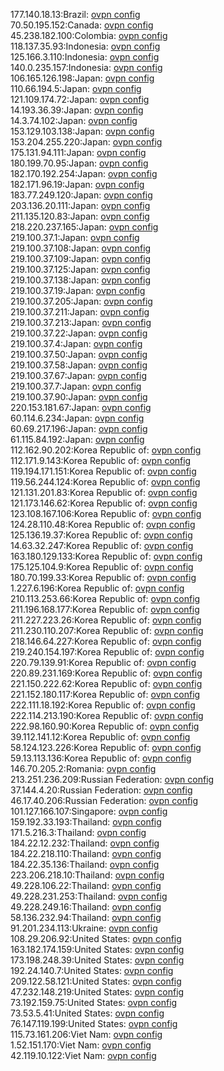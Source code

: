 177.140.18.13:Brazil: [ovpn config](vpn/177_140_18_13.ovpn)  
70.50.195.152:Canada: [ovpn config](vpn/70_50_195_152.ovpn)  
45.238.182.100:Colombia: [ovpn config](vpn/45_238_182_100.ovpn)  
118.137.35.93:Indonesia: [ovpn config](vpn/118_137_35_93.ovpn)  
125.166.3.110:Indonesia: [ovpn config](vpn/125_166_3_110.ovpn)  
140.0.235.157:Indonesia: [ovpn config](vpn/140_0_235_157.ovpn)  
106.165.126.198:Japan: [ovpn config](vpn/106_165_126_198.ovpn)  
110.66.194.5:Japan: [ovpn config](vpn/110_66_194_5.ovpn)  
121.109.174.72:Japan: [ovpn config](vpn/121_109_174_72.ovpn)  
14.193.36.39:Japan: [ovpn config](vpn/14_193_36_39.ovpn)  
14.3.74.102:Japan: [ovpn config](vpn/14_3_74_102.ovpn)  
153.129.103.138:Japan: [ovpn config](vpn/153_129_103_138.ovpn)  
153.204.255.220:Japan: [ovpn config](vpn/153_204_255_220.ovpn)  
175.131.94.111:Japan: [ovpn config](vpn/175_131_94_111.ovpn)  
180.199.70.95:Japan: [ovpn config](vpn/180_199_70_95.ovpn)  
182.170.192.254:Japan: [ovpn config](vpn/182_170_192_254.ovpn)  
182.171.96.19:Japan: [ovpn config](vpn/182_171_96_19.ovpn)  
183.77.249.120:Japan: [ovpn config](vpn/183_77_249_120.ovpn)  
203.136.20.111:Japan: [ovpn config](vpn/203_136_20_111.ovpn)  
211.135.120.83:Japan: [ovpn config](vpn/211_135_120_83.ovpn)  
218.220.237.165:Japan: [ovpn config](vpn/218_220_237_165.ovpn)  
219.100.37.1:Japan: [ovpn config](vpn/219_100_37_1.ovpn)  
219.100.37.108:Japan: [ovpn config](vpn/219_100_37_108.ovpn)  
219.100.37.109:Japan: [ovpn config](vpn/219_100_37_109.ovpn)  
219.100.37.125:Japan: [ovpn config](vpn/219_100_37_125.ovpn)  
219.100.37.138:Japan: [ovpn config](vpn/219_100_37_138.ovpn)  
219.100.37.19:Japan: [ovpn config](vpn/219_100_37_19.ovpn)  
219.100.37.205:Japan: [ovpn config](vpn/219_100_37_205.ovpn)  
219.100.37.211:Japan: [ovpn config](vpn/219_100_37_211.ovpn)  
219.100.37.213:Japan: [ovpn config](vpn/219_100_37_213.ovpn)  
219.100.37.22:Japan: [ovpn config](vpn/219_100_37_22.ovpn)  
219.100.37.4:Japan: [ovpn config](vpn/219_100_37_4.ovpn)  
219.100.37.50:Japan: [ovpn config](vpn/219_100_37_50.ovpn)  
219.100.37.58:Japan: [ovpn config](vpn/219_100_37_58.ovpn)  
219.100.37.67:Japan: [ovpn config](vpn/219_100_37_67.ovpn)  
219.100.37.7:Japan: [ovpn config](vpn/219_100_37_7.ovpn)  
219.100.37.90:Japan: [ovpn config](vpn/219_100_37_90.ovpn)  
220.153.181.67:Japan: [ovpn config](vpn/220_153_181_67.ovpn)  
60.114.6.234:Japan: [ovpn config](vpn/60_114_6_234.ovpn)  
60.69.217.196:Japan: [ovpn config](vpn/60_69_217_196.ovpn)  
61.115.84.192:Japan: [ovpn config](vpn/61_115_84_192.ovpn)  
112.162.90.202:Korea Republic of: [ovpn config](vpn/112_162_90_202.ovpn)  
112.171.9.143:Korea Republic of: [ovpn config](vpn/112_171_9_143.ovpn)  
119.194.171.151:Korea Republic of: [ovpn config](vpn/119_194_171_151.ovpn)  
119.56.244.124:Korea Republic of: [ovpn config](vpn/119_56_244_124.ovpn)  
121.131.201.83:Korea Republic of: [ovpn config](vpn/121_131_201_83.ovpn)  
121.173.146.62:Korea Republic of: [ovpn config](vpn/121_173_146_62.ovpn)  
123.108.167.106:Korea Republic of: [ovpn config](vpn/123_108_167_106.ovpn)  
124.28.110.48:Korea Republic of: [ovpn config](vpn/124_28_110_48.ovpn)  
125.136.19.37:Korea Republic of: [ovpn config](vpn/125_136_19_37.ovpn)  
14.63.32.247:Korea Republic of: [ovpn config](vpn/14_63_32_247.ovpn)  
163.180.129.133:Korea Republic of: [ovpn config](vpn/163_180_129_133.ovpn)  
175.125.104.9:Korea Republic of: [ovpn config](vpn/175_125_104_9.ovpn)  
180.70.199.33:Korea Republic of: [ovpn config](vpn/180_70_199_33.ovpn)  
1.227.6.196:Korea Republic of: [ovpn config](vpn/1_227_6_196.ovpn)  
210.113.253.66:Korea Republic of: [ovpn config](vpn/210_113_253_66.ovpn)  
211.196.168.177:Korea Republic of: [ovpn config](vpn/211_196_168_177.ovpn)  
211.227.223.26:Korea Republic of: [ovpn config](vpn/211_227_223_26.ovpn)  
211.230.110.207:Korea Republic of: [ovpn config](vpn/211_230_110_207.ovpn)  
218.146.64.227:Korea Republic of: [ovpn config](vpn/218_146_64_227.ovpn)  
219.240.154.197:Korea Republic of: [ovpn config](vpn/219_240_154_197.ovpn)  
220.79.139.91:Korea Republic of: [ovpn config](vpn/220_79_139_91.ovpn)  
220.89.231.169:Korea Republic of: [ovpn config](vpn/220_89_231_169.ovpn)  
221.150.222.62:Korea Republic of: [ovpn config](vpn/221_150_222_62.ovpn)  
221.152.180.117:Korea Republic of: [ovpn config](vpn/221_152_180_117.ovpn)  
222.111.18.192:Korea Republic of: [ovpn config](vpn/222_111_18_192.ovpn)  
222.114.213.190:Korea Republic of: [ovpn config](vpn/222_114_213_190.ovpn)  
222.98.160.90:Korea Republic of: [ovpn config](vpn/222_98_160_90.ovpn)  
39.112.141.12:Korea Republic of: [ovpn config](vpn/39_112_141_12.ovpn)  
58.124.123.226:Korea Republic of: [ovpn config](vpn/58_124_123_226.ovpn)  
59.13.113.136:Korea Republic of: [ovpn config](vpn/59_13_113_136.ovpn)  
146.70.205.2:Romania: [ovpn config](vpn/146_70_205_2.ovpn)  
213.251.236.209:Russian Federation: [ovpn config](vpn/213_251_236_209.ovpn)  
37.144.4.20:Russian Federation: [ovpn config](vpn/37_144_4_20.ovpn)  
46.17.40.206:Russian Federation: [ovpn config](vpn/46_17_40_206.ovpn)  
101.127.166.107:Singapore: [ovpn config](vpn/101_127_166_107.ovpn)  
159.192.33.193:Thailand: [ovpn config](vpn/159_192_33_193.ovpn)  
171.5.216.3:Thailand: [ovpn config](vpn/171_5_216_3.ovpn)  
184.22.12.232:Thailand: [ovpn config](vpn/184_22_12_232.ovpn)  
184.22.218.110:Thailand: [ovpn config](vpn/184_22_218_110.ovpn)  
184.22.35.136:Thailand: [ovpn config](vpn/184_22_35_136.ovpn)  
223.206.218.10:Thailand: [ovpn config](vpn/223_206_218_10.ovpn)  
49.228.106.22:Thailand: [ovpn config](vpn/49_228_106_22.ovpn)  
49.228.231.253:Thailand: [ovpn config](vpn/49_228_231_253.ovpn)  
49.228.249.16:Thailand: [ovpn config](vpn/49_228_249_16.ovpn)  
58.136.232.94:Thailand: [ovpn config](vpn/58_136_232_94.ovpn)  
91.201.234.113:Ukraine: [ovpn config](vpn/91_201_234_113.ovpn)  
108.29.206.92:United States: [ovpn config](vpn/108_29_206_92.ovpn)  
163.182.174.159:United States: [ovpn config](vpn/163_182_174_159.ovpn)  
173.198.248.39:United States: [ovpn config](vpn/173_198_248_39.ovpn)  
192.24.140.7:United States: [ovpn config](vpn/192_24_140_7.ovpn)  
209.122.58.121:United States: [ovpn config](vpn/209_122_58_121.ovpn)  
47.232.148.219:United States: [ovpn config](vpn/47_232_148_219.ovpn)  
73.192.159.75:United States: [ovpn config](vpn/73_192_159_75.ovpn)  
73.53.5.41:United States: [ovpn config](vpn/73_53_5_41.ovpn)  
76.147.119.199:United States: [ovpn config](vpn/76_147_119_199.ovpn)  
115.73.161.206:Viet Nam: [ovpn config](vpn/115_73_161_206.ovpn)  
1.52.151.170:Viet Nam: [ovpn config](vpn/1_52_151_170.ovpn)  
42.119.10.122:Viet Nam: [ovpn config](vpn/42_119_10_122.ovpn)  
